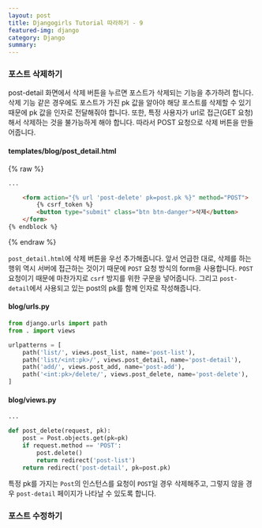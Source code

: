 ```yaml
---
layout: post
title: Djangogirls Tutorial 따라하기 - 9
featured-img: django
category: Django
summary:
---
```

### 포스트 삭제하기
post-detail 화면에서 삭제 버튼을 누르면 포스트가 삭제되는 기능을 추가하려 합니다. 삭제 기능 같은 경우에도 포스트가 가진 pk 값을 알아야 해당 포스트를 삭제할 수 있기 때문에 pk 값을 인자로 전달해줘야 합니다. 또한, 특정 사용자가 url로 접근(GET 요청)해서 삭제하는 것을 불가능하게 해야 합니다. 따라서 POST 요청으로 삭제 버튼을 만들어줍니다.
#### templates/blog/post_detail.html

{% raw %}
```html
...

    <form action="{% url 'post-delete' pk=post.pk %}" method="POST">
        {% csrf_token %}
        <button type="submit" class="btn btn-danger">삭제</button>
    </form>
{% endblock %}
```
{% endraw %}

`post_detail.html`에 삭제 버튼을 우선 추가해줍니다. 앞서 언급한 대로, 삭제를 하는 행위 역시 서버에 접근하는 것이기 때문에 `POST` 요청 방식의 form을 사용합니다. `POST` 요청이기 때문에 마찬가지로 `csrf` 방지를 위한 구문을 넣어줍니다. 그리고 `post-detail`에서 사용되고 있는 post의 pk를 함께 인자로 작성해줍니다.
#### blog/urls.py
```python
from django.urls import path
from . import views

urlpatterns = [
    path('list/', views.post_list, name='post-list'),
    path('list/<int:pk>/', views.post_detail, name='post-detail'),
    path('add/', views.post_add, name='post-add'),
    path('<int:pk>/delete/', views.post_delete, name='post-delete'),
]
```

#### blog/views.py
```python
...

def post_delete(request, pk):
    post = Post.objects.get(pk=pk)
    if request.method == 'POST':
        post.delete()
        return redirect('post-list')
    return redirect('post-detail', pk=post.pk)
```
특정 pk를 가지는 `Post`의 인스턴스를 요청이 `POST`일 경우 삭제해주고, 그렇지 않을 경우 `post-detail` 페이지가 나타날 수 있도록 합니다.

### 포스트 수정하기
